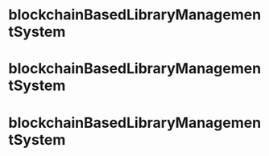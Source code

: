 # blockchainBasedLibraryManagementSystem
# blockchainBasedLibraryManagementSystem
# blockchainBasedLibraryManagementSystem

